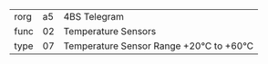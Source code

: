 
|    |   |   |
| -- | - | - |
| rorg | a5 | 4BS Telegram |
| func | 02 | Temperature Sensors |
| type | 07 | Temperature Sensor Range +20°C to +60°C |
